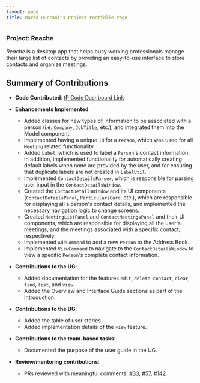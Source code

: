 ```yaml
---
layout: page
title: Murad Durrani's Project Portfolio Page
---
```


### Project: Reache

_Reache_ is a desktop app that helps busy working professionals manage their large list
of contacts by providing an easy-to-use interface to store contacts and organize
meetings.

## Summary of Contributions

* **Code Contributed**: [tP Code Dashboard Link](https://nus-cs2103-ay2122s2.github.io/tp-dashboard/?search=muraddurrani&breakdown=true&sort=groupTitle&sortWithin=title&since=2022-02-18&timeframe=commit&mergegroup=&groupSelect=groupByRepos&checkedFileTypes=docs~functional-code~test-code~other)
* **Enhancements Implemented**:
  * Added classes for new types of information to be associated with a person (i.e. `Company`, `JobTitle`, etc.), and integrated them into the Model component.
  * Implemented having a unique `Id` for a `Person`, which was used for all `Meeting` related functionality.
  * Added `Label`, which is used to label a `Person`'s contact information. In addition, implemented functionality for automatically creating default labels when none are provided by the user, and for ensuring that duplicate labels are not created in `LabelUtil`.
  * Implemented `ContactDetailsParser`, which is responsible for parsing user input in the `ContactDetailsWindow`.
  * Created the `ContactDetailsWindow` and its UI components (`ContactDetailsPanel`, `ParticularsCard`, etc.), which are responsible for displaying all a person's contact details, and implemented the necessary navigation logic to change screens.
  * Created `MeetingListPanel` and `ContactMeetingsPanel` and their UI components, which are responsible for displaying all the user's meetings, and the meetings associated with a specific contact, respectively.
  * Implemented `AddCommand` to add a new `Person` to the Address Book.
  * Implemented `ViewCommand` to navigate to the `ContactDetailsWindow` to view a specific `Person`'s complete contact information.
    

* **Contributions to the UG**:
  * Added documentation for the features `edit`, `delete contact`, `clear`, `find`, `list`, and `view`.
  * Added the Overview and Interface Guide sections as part of the Introduction.


* **Contributions to the DG**:
  * Added the table of user stories.
  * Added implementation details of the `view` feature.


* **Contributions to the team-based tasks**:
  * Documented the purpose of the user guide in the UG.
  
  
* **Review/mentoring contributions**:
  * PRs reviewed with meaningful comments: [#33](https://github.com/AY2122S2-CS2103T-W12-4/tp/pull/33), [#57](https://github.com/AY2122S2-CS2103T-W12-4/tp/pull/57), [#142](https://github.com/AY2122S2-CS2103T-W12-4/tp/pull/142)
